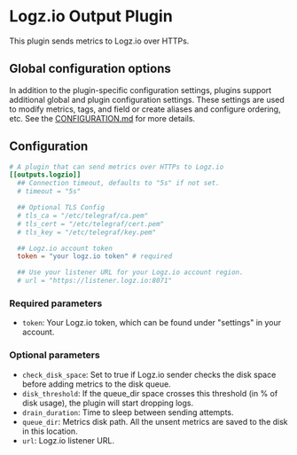 # Logz.io Output Plugin

This plugin sends metrics to Logz.io over HTTPs.

## Global configuration options <!-- @/docs/includes/plugin_config.md -->

In addition to the plugin-specific configuration settings, plugins support
additional global and plugin configuration settings. These settings are used to
modify metrics, tags, and field or create aliases and configure ordering, etc.
See the [CONFIGURATION.md][CONFIGURATION.md] for more details.

[CONFIGURATION.md]: ../../../docs/CONFIGURATION.md

## Configuration

```toml @sample.conf
# A plugin that can send metrics over HTTPs to Logz.io
[[outputs.logzio]]
  ## Connection timeout, defaults to "5s" if not set.
  # timeout = "5s"

  ## Optional TLS Config
  # tls_ca = "/etc/telegraf/ca.pem"
  # tls_cert = "/etc/telegraf/cert.pem"
  # tls_key = "/etc/telegraf/key.pem"

  ## Logz.io account token
  token = "your logz.io token" # required

  ## Use your listener URL for your Logz.io account region.
  # url = "https://listener.logz.io:8071"
```

### Required parameters

* `token`: Your Logz.io token, which can be found under "settings" in your account.

### Optional parameters

* `check_disk_space`: Set to true if Logz.io sender checks the disk space before adding metrics to the disk queue.
* `disk_threshold`: If the queue_dir space crosses this threshold (in % of disk usage), the plugin will start dropping logs.
* `drain_duration`: Time to sleep between sending attempts.
* `queue_dir`: Metrics disk path. All the unsent metrics are saved to the disk in this location.
* `url`: Logz.io listener URL.

